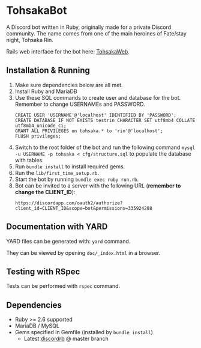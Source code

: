 # TohsakaBot
A Discord bot written in Ruby, originally made for a private Discord community. The name comes from one of the main heroines of Fate/stay night, Tohsaka Rin.

Rails web interface for the bot here: [TohsakaWeb](https://github.com/Luukuton/TohsakaWeb).

## Installation & Running
1. Make sure dependencies below are all met.
2. Install Ruby and MariaDB
3. Use these SQL commands to create user and database for the bot. Remember to change USERNAMEs and PASSWORD. 
    ```
    CREATE USER 'USERNAME'@'localhost' IDENTIFIED BY 'PASSWORD';
    CREATE DATABASE IF NOT EXISTS testrin CHARACTER SET utf8mb4 COLLATE utf8mb4_unicode_ci;
    GRANT ALL PRIVILEGES on tohsaka.* to 'rin'@'localhost';
    FLUSH privileges;
    ```
4. Switch to the root folder of the bot and run the following command `mysql -u USERNAME -p tohsaka < cfg/structure.sql` to populate the database with tables.
5. Run `bundle install` to install required gems.
6. Run the `lib/first_time_setup.rb`.
7. Start the bot by running `bundle exec ruby run.rb`.
8. Bot can be invited to a server with the following URL (**remember to change the CLIENT_ID**): 
    ```
    https://discordapp.com/oauth2/authorize?client_id=CLIENT_ID&scope=bot&permissions=335924288
    ```

## Documentation with YARD
YARD files can be generated with: `yard` command.

They can be viewed by opening `doc/_index.html` in a browser.

## Testing with RSpec
Tests can be performed with `rspec` command.

## Dependencies
* Ruby >= 2.6 supported
* MariaDB / MySQL 
* Gems specified in Gemfile (installed by `bundle install`)
  * Latest [discordrb](https://github.com/discordrb/discordrb) @ master branch
